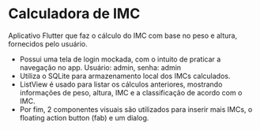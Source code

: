 # Calculadora de IMC

Aplicativo Flutter que faz o cálculo do IMC com base no peso e altura, fornecidos pelo usuário.

* Possui uma tela de login mockada, com o intuito de praticar a navegação no app. Usuário: admin, senha: admin
* Utiliza o SQLite para armazenamento local dos IMCs calculados.
* ListView é usado para listar os cálculos anteriores, mostrando informações de peso, altura, IMC e a classificação de acordo com o IMC.
* Por fim, 2 componentes visuais são utilizados para inserir mais IMCs, o floating action button (fab) e um dialog.